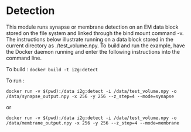# Detection
This module runs synapse or membrane detection on an EM data block stored on the file system and linked through the bind mount command -v. The instructions below illustrate running on a data block stored in the current directory as ./test_volume.npy. To build and run the example, have the Docker daemon running and enter the following instructions into the command line.

To build : 
`docker build -t i2g:detect`

To run : 

`docker run -v $(pwd):/data i2g:detect -i /data/test_volume.npy -o /data/synapse_output.npy -x 256 -y 256 --z_step=4 --mode=synapse`

or 

`docker run -v $(pwd):/data i2g:detect -i /data/test_volume.npy -o /data/membrane_output.npy -x 256 -y 256 --z_step=4 --mode=membrane`

